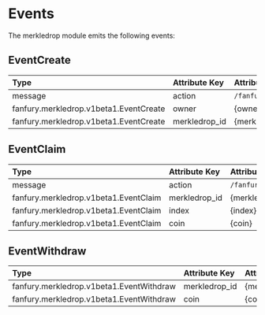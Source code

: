<!-- 
order: 5
-->

# Events

The merkledrop module emits the following events:
## EventCreate

| Type            | Attribute Key | Attribute Value  |
| :-------------- | :------------ | :--------------- |
| message         | action        | `/fanfury.merkledrop.v1beta1.MsgCreate` |
| fanfury.merkledrop.v1beta1.EventCreate | owner        | {owner}         |
| fanfury.merkledrop.v1beta1.EventCreate | merkledrop_id        | {merkledrop_id}         |

## EventClaim

| Type            | Attribute Key | Attribute Value  |
| :-------------- | :------------ | :--------------- |
| message         | action        | `/fanfury.merkledrop.v1beta1.MsgClaim` |
| fanfury.merkledrop.v1beta1.EventClaim | merkledrop_id        | {merkledrop_id}         |
| fanfury.merkledrop.v1beta1.EventClaim | index        | {index}         |
| fanfury.merkledrop.v1beta1.EventClaim | coin        | {coin}         |

## EventWithdraw

| Type                     | Attribute Key | Attribute Value   |
| :----------------------- | :------------ | :---------------- |
| fanfury.merkledrop.v1beta1.EventWithdraw | merkledrop_id        | {merkledrop_id}         |
| fanfury.merkledrop.v1beta1.EventWithdraw | coin        | {coin}         |